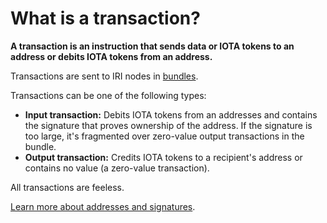 # What is a transaction?

**A transaction is an instruction that sends data or IOTA tokens to an address or debits IOTA tokens from an address.**

Transactions are sent to IRI nodes in [bundles](introduction/what-is-a-bundle.md).

Transactions can be one of the following types:
* **Input transaction:** Debits IOTA tokens from an addresses and contains the signature that proves ownership of the address. If the signature is too large, it's fragmented over zero-value output transactions in the bundle.
* **Output transaction:** Credits IOTA tokens to a recipient's address or contains no value (a zero-value transaction).

All transactions are feeless.

[Learn more about addresses and signatures](root://iota-basics/0.1/concepts/addresses-and-signatures.md).
